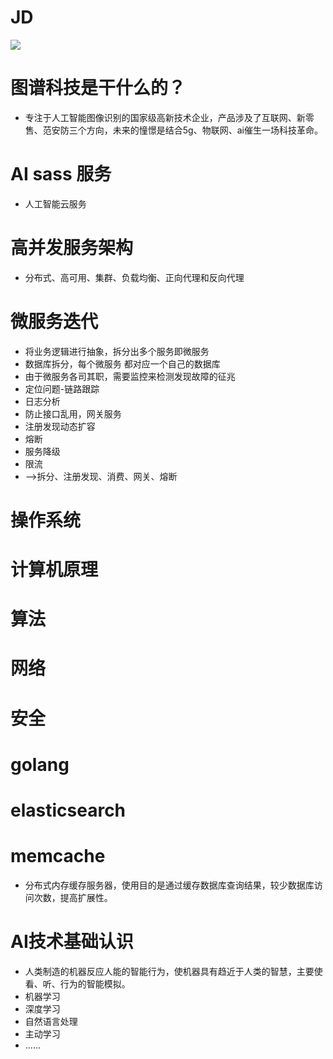 # JD
![](https://ftp.bmp.ovh/imgs/2020/10/0a09e08643926ca4.jpg)

# 图谱科技是干什么的？
- 专注于人工智能图像识别的国家级高新技术企业，产品涉及了互联网、新零售、范安防三个方向，未来的憧憬是结合5g、物联网、ai催生一场科技革命。

# AI sass 服务
- 人工智能云服务

# 高并发服务架构
- 分布式、高可用、集群、负载均衡、正向代理和反向代理

# 微服务迭代
- 将业务逻辑进行抽象，拆分出多个服务即微服务
- 数据库拆分，每个微服务 都对应一个自己的数据库
- 由于微服务各司其职，需要监控来检测发现故障的征兆
- 定位问题-链路跟踪
- 日志分析
- 防止接口乱用，网关服务
- 注册发现动态扩容
- 熔断
- 服务降级
- 限流
- -->拆分、注册发现、消费、网关、熔断

# 操作系统

# 计算机原理

# 算法

# 网络

# 安全

# golang

# elasticsearch

# memcache
- 分布式内存缓存服务器，使用目的是通过缓存数据库查询结果，较少数据库访问次数，提高扩展性。

# AI技术基础认识
- 人类制造的机器反应人能的智能行为，使机器具有趋近于人类的智慧，主要使看、听、行为的智能模拟。
- 机器学习
- 深度学习
- 自然语言处理
- 主动学习
- ......